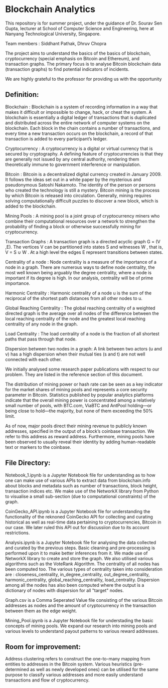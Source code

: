 # Blockchain Analytics

This repository is for summer project, under the guidance of Dr. Sourav Sen Gupta, lecturer at School of Computer Science and Engineering, here at Nanyang Technological University, Singapore.

Team members : Siddhant Pathak, Dhruv Chopra

The project aims to understand the basics of the basics of blockchain, cryptocurrency (special emphasis on Bitcoin and Ethereum), and transaction graphs. The primary focus is to analyse Bitcoin blockchain data (transaction graphs) to find potential indicators of incidents. 

We are highly grateful to the professor for providing us with the opportunity

## Definition: 

Blockchain : Blockchain is a system of recording information in a way that makes it difficult or impossible to change, hack, or cheat the system. A blockchain is essentially a digital ledger of transactions that is duplicated and distributed across the entire network of computer systems on the blockchain. Each block in the chain contains a number of transactions, and every time a new transaction occurs on the blockchain, a record of that transaction is added to every participant’s ledger. 

Cryptocurrency : A cryptocurrency is a digital or virtual currency that is secured by cryptography. A defining feature of cryptocurrencies is that they are generally not issued by any central authority, rendering them theoretically immune to government interference or manipulation.

Bitcoin : Bitcoin is a decentralized digital currency created in January 2009. It follows the ideas set out in a white paper by the mysterious and pseudonymous Satoshi Nakamoto. The identity of the person or persons who created the technology is still a mystery. Bitcoin mining is the process by which Bitcoin is released into circulation. Generally, mining requires solving computationally difficult puzzles to discover a new block, which is added to the blockchain.

Mining Pools : A mining pool is a joint group of cryptocurrency miners who combine their computational resources over a network to strengthen the probability of finding a block or otherwise successfully mining for cryptocurrency.

Transaction Graphs : A transaction graph is a directed acyclic graph G = (V ,E). The vertices V can be partitioned into states S and witnesses W , that is, V = S ∪ W . At a high level the edges E represent transitions between states.

Centrality of a node : Node centrality is a measure of the importance of a node in a graph. There are numerous ways to define node centrality, the most well known being arguably the degree centrality, where a node is important if its degree is high. In our analysis, centrality will be of prime importance.

Harmonic Centrality : Harmonic centrality of a node u is the sum of the reciprocal of the shortest path distances from all other nodes to u.

Global Reaching Centrality : The global reaching centrality of a weighted directed graph is the average over all nodes of the difference between the local reaching centrality of the node and the greatest local reaching centrality of any node in the graph.

Load Centrality : The load centrality of a node is the fraction of all shortest paths that pass through that node.

Dispersion between two nodes in a graph: A link between two actors (u and v) has a high dispersion when their mutual ties (s and t) are not well connected with each other.

We initially analysed some research paper publications with respect to our problem. They are listed in the reference section of this document.

The distribution of mining power or hash rate can be seen as a key indicator for the market shares of mining pools and represents a core security parameter in Bitcoin. Statistics published by popular analytics platforms indicate that the overall mining power is concentrated among a relatively small number of pools, with BTC.com, ViaBTC and AntPool holding—or being close to hold—the majority, but none of them exceeding the 50% limit. 

As of now, major pools direct their mining revenue to publicly known addresses, specified in the output of a block’s coinbase transaction. We refer to this address as reward address. Furthermore, mining pools have been observed to usually reveal their identity by adding human-readable text or markers to the coinbase.

## File Directory:

Notebook_1.ipynb is a Jupyter Notebook file for understanding as to how one can make use of various APIs to extract data from blockchain.info about blocks and metadata such as number of transactions, block height, transaction indices etc. We make use of the NetworkX library from Python to visualise a small sub-section (due to computational constraints) of the graph. 

CoinGecko_API.ipynb is a Jupyter Notebook file for understanding the functionality of the reknoned CoinGecko API for collecting and curating historical as well as real-time data pertaining to cryptocurrencies, Bitcoin in our case. We later ruled this API out for discussiion due to its account restrictions.

Analysis.ipynb is a Jupyter Notebook file for analysing the data collected and curated by the previous steps. Basic cleaning and pre-processing is performed upon it to make better inferences from it. We made use of NetworkX library to create and store the graph. We also utilised various algorithms such as the VoteRank Algorithm. The centrality of all nodes has been computed too. The various types of centrality taken into consideration are : closeness_centrality, in_degree_centrality, out_degree_centrality, harmonic_centrality, global_reaching_centrality, load_centrality. Dispersion among all the nodes has also been computed where the output is a dictionary of nodes with dispersion for all "target" nodes.

Graph.csv is a Comma Seperated Value file consisting of the various Bitcoin addresses as nodes and the amount of cryptocurrency in the transaction between them as the edge weight.

Mining_Pool.ipynb is a Jupyter Notebook file for understading the basic concepts of mining pools. We expand our research into mining pools and various levels to understand payout patterns to various reward addresses. 

## Room for improvement:
Address clustering refers to construct the one-to-many mapping from entities to addresses in the Bitcoin system. Various heuristics (pre-determined as well as newly developed ones) can be utilised for the same purpose to classify various addresses and more easily understand transactions and flow of cryptocurrency. 

